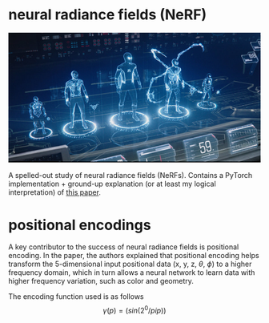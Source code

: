 # neural radiance fields (NeRF)

![a realistic(?) future](hologram.jpg)

A spelled-out study of neural radiance fields (NeRFs). Contains a PyTorch implementation + ground-up explanation (or at least my logical interpretation) of [this paper](https://arxiv.org/pdf/2003.08934.pdf).

# positional encodings
A key contributor to the success of neural radiance fields is positional encoding. In the paper, the authors explained that positional encoding helps transform the 5-dimensional input positional data (x, y, z, $\theta$, $\phi$) to a higher frequency domain, which in turn allows a neural network to learn data with higher frequency variation, such as color and geometry.

The encoding function used is as follows
$$\gamma(p) = (sin(2^0/pip))$$

